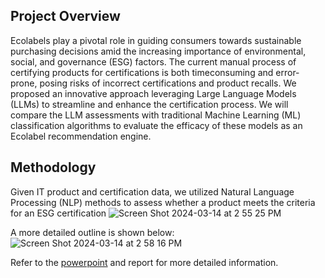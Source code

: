 ## Project Overview 
Ecolabels play a pivotal role in guiding consumers towards sustainable purchasing decisions amid the increasing importance of environmental, social, and governance (ESG) factors. The current manual process of certifying products for certifications is both timeconsuming and error-prone, posing risks of incorrect certifications and product recalls. We proposed an innovative approach leveraging Large Language Models (LLMs) to streamline and enhance the certification process. We will compare the LLM assessments with traditional Machine Learning (ML) classification algorithms to evaluate the efficacy of these
models as an Ecolabel recommendation engine.


## Methodology 
Given IT product and certification data, we utilized Natural Language Processing (NLP) methods to assess whether a product meets the criteria for an ESG certification
![Screen Shot 2024-03-14 at 2 55 25 PM](https://github.com/sofialaval/Kaggle_Competition-Prediction_of_Obesity_Risk/assets/159965979/12676a6c-2898-428c-940c-d502ee74d0d7)

A more detailed outline is shown below:     
![Screen Shot 2024-03-14 at 2 58 16 PM](https://github.com/sofialaval/Kaggle_Competition-Prediction_of_Obesity_Risk/assets/159965979/77b5ea03-db79-4eec-ab6f-b93777dce48a)


Refer to the [powerpoint]() and report for more detailed information. 